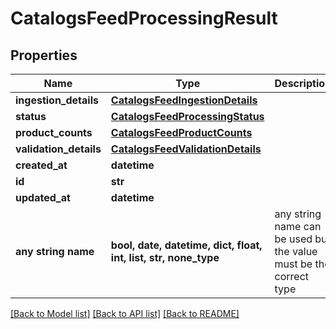 # CatalogsFeedProcessingResult


## Properties
Name | Type | Description | Notes
------------ | ------------- | ------------- | -------------
**ingestion_details** | [**CatalogsFeedIngestionDetails**](CatalogsFeedIngestionDetails.md) |  | 
**status** | [**CatalogsFeedProcessingStatus**](CatalogsFeedProcessingStatus.md) |  | 
**product_counts** | [**CatalogsFeedProductCounts**](CatalogsFeedProductCounts.md) |  | 
**validation_details** | [**CatalogsFeedValidationDetails**](CatalogsFeedValidationDetails.md) |  | 
**created_at** | **datetime** |  | [optional] 
**id** | **str** |  | [optional] 
**updated_at** | **datetime** |  | [optional] 
**any string name** | **bool, date, datetime, dict, float, int, list, str, none_type** | any string name can be used but the value must be the correct type | [optional]

[[Back to Model list]](../README.md#documentation-for-models) [[Back to API list]](../README.md#documentation-for-api-endpoints) [[Back to README]](../README.md)


